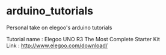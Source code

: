 # arduino_tutorials
Personal take on elegoo's arduino tutorials

Tutorial name : Elegoo UNO R3 The Most Complete Starter Kit  
Link : http://www.elegoo.com/download/
